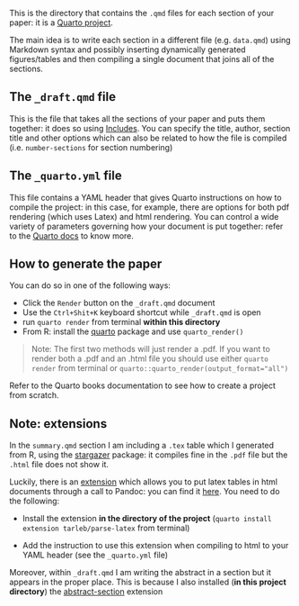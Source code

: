 This is the directory that contains the `.qmd` files for each section of your paper: it is a [Quarto project](https://quarto.org/docs/projects/quarto-projects.html). 

The main idea is to write each section in a different file (e.g. `data.qmd`) using Markdown syntax and possibly inserting dynamically generated figures/tables and then compiling a single document that joins all of the sections.

## The `_draft.qmd` file

This is the file that takes all the sections of your paper and puts them together: it does so using [Includes](https://quarto.org/docs/authoring/includes.html). 
You can specify the title, author, section title and other options which can also be related to how the file is compiled (i.e. `number-sections` for section numbering)

## The `_quarto.yml` file

This file contains a YAML header that gives Quarto instructions on how to compile the project: in this case, for example, there are options for both pdf rendering (which uses Latex) and html rendering. You can control a wide variety of parameters governing how your document is put together: refer to the [Quarto docs](https://quarto.org/docs/guide/) to know more.

## How to generate the paper

You can do so in one of the following ways:

- Click the `Render` button on the `_draft.qmd` document
- Use the `Ctrl+Shit+K` keyboard shortcut while `_draft.qmd` is open
- run `quarto render` from terminal __within this directory__
- From R: install the [quarto](https://cran.r-project.org/web/packages/quarto/index.html) package and use `quarto_render()`

> Note: The first two methods will just render a .pdf. If you want to render both a .pdf and an .html file you should use either `quarto render` from terminal or `quarto::quarto_render(output_format="all")`

Refer to the Quarto books documentation to see how to create a project from scratch.

## Note: extensions

In the `summary.qmd` section I am including a `.tex` table which I generated from R, using the [stargazer]() package: it compiles fine in the `.pdf` file but the `.html` file does not show it.


Luckily, there is an [extension](https://quarto.org/docs/extensions/) which allows you to put latex tables in html documents through a call to Pandoc: you can find it [here](https://www.github.com/tarleb/parse-latex). You need to do the following:

- Install the extension __in the directory of the project__ (`quarto install extension tarleb/parse-latex` from terminal)

- Add the instruction to use this extension when compiling to html to your YAML header (see the `_quarto.yml` file)

Moreover, within `_draft.qmd` I am writing the abstract in a section but it appears in the proper place. This is because I also installed (__in this project directory__) the [abstract-section](https://www.github.com/pandoc-ext/abstract-section) extension